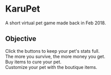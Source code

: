 # KaruPet
A short virtual pet game made back in Feb 2018.  

## Objective

Click the buttons to keep your pet's stats full.  
The more you survive, the more money you get.  
Buy items to cure your pet.  
Customize your pet with the boutique items.